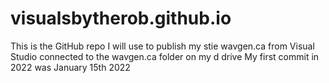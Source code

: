 # visualsbytherob.github.io
This is the GitHub repo I will use to publish my stie wavgen.ca from Visual Studio connected to the wavgen.ca folder on my d drive
My first commit in 2022 was January 15th 2022
